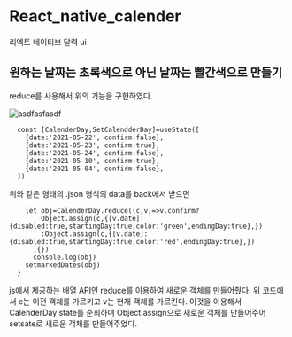 # React_native_calender
리엑트 네이티브 달력 ui

## 원하는 날짜는 초록색으로 아닌 날짜는 빨간색으로 만들기

reduce를 사용해서 위의 기능을 구현하였다.


![asdfasfasdf](https://user-images.githubusercontent.com/59689327/116563480-05c89f80-a93f-11eb-9d79-deba74d8795b.PNG)


```  const [markedDates,setmarkedDates]=useState(null)
  const [CalenderDay,SetCalendderDay]=useState([
    {date:'2021-05-22', confirm:false},
    {date:'2021-05-23', confirm:true},
    {date:'2021-05-24', confirm:false},
    {date:'2021-05-10', confirm:true},
    {date:'2021-05-04', confirm:false},
  ])
  ```

위와 같은 형태의 .json 형식의 data를 back에서 받으면
  
``` function DateSet(){
    let obj=CalenderDay.reduce((c,v)=>v.confirm?
        Object.assign(c,{[v.date]:{disabled:true,startingDay:true,color:'green',endingDay:true},})
        :Object.assign(c,{[v.date]:{disabled:true,startingDay:true,color:'red',endingDay:true},}) 
      ,{})
      console.log(obj)
    setmarkedDates(obj)
  }
  ```
  js에서 제공하는 배열 API인 reduce를 이용하여 새로운 객체를 만들어줬다.
  위 코드에서 c는 이전 객체를 가르키고 v는 현재 객체를 가르킨다.
  이것을 이용해서 CalenderDay state를 순회하며 Object.assign으로 새로운 객체를 만들어주어 setsate로 새로운 객체를 만들어주었다.

